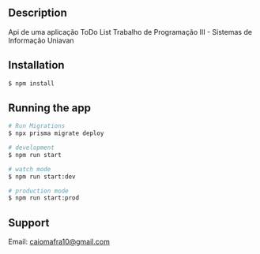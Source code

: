 ## Description
Api de uma aplicação ToDo List
Trabalho de Programação III - Sistemas de Informação Uniavan

## Installation

```bash
$ npm install
```

## Running the app

```bash
# Run Migrations
$ npx prisma migrate deploy

# development
$ npm run start

# watch mode
$ npm run start:dev

# production mode
$ npm run start:prod
```

## Support

Email: caiomafra10@gmail.com


